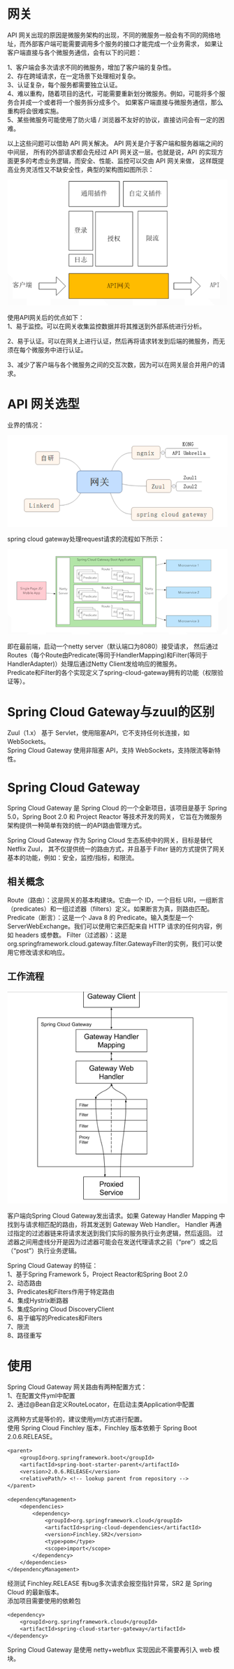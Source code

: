 # 网关
API 网关出现的原因是微服务架构的出现，不同的微服务一般会有不同的网络地址，而外部客户端可能需要调用多个服务的接口才能完成一个业务需求，
如果让客户端直接与各个微服务通信，会有以下的问题：  

1、客户端会多次请求不同的微服务，增加了客户端的复杂性。  
2、存在跨域请求，在一定场景下处理相对复杂。  
3、认证复杂，每个服务都需要独立认证。  
4、难以重构，随着项目的迭代，可能需要重新划分微服务。例如，可能将多个服务合并成一个或者将一个服务拆分成多个。
如果客户端直接与微服务通信，那么重构将会很难实施。    
5、某些微服务可能使用了防火墙 / 浏览器不友好的协议，直接访问会有一定的困难。  

以上这些问题可以借助 API 网关解决。 API 网关是介于客户端和服务器端之间的中间层，
所有的外部请求都会先经过 API 网关这一层。也就是说，API 的实现方面更多的考虑业务逻辑，而安全、性能、监控可以交由 API 网关来做，
这样既提高业务灵活性又不缺安全性，典型的架构图如图所示：   

![服务网关](pictures/p1.png) 
 
使用API网关后的优点如下：  
1、易于监控。可以在网关收集监控数据并将其推送到外部系统进行分析。  

2、易于认证。可以在网关上进行认证，然后再将请求转发到后端的微服务，而无须在每个微服务中进行认证。  

3、减少了客户端与各个微服务之间的交互次数，因为可以在网关层合并用户的请求。  

# API 网关选型
业界的情况：  
 
![服务网关](pictures/p2.png)   

spring cloud gateway处理request请求的流程如下所示：  

![服务网关](pictures/p3.png) 

即在最前端，启动一个netty server（默认端口为8080）接受请求，
然后通过Routes（每个Route由Predicate(等同于HandlerMapping)和Filter(等同于HandlerAdapter)）处理后通过Netty Client发给响应的微服务。  
Predicate和Filter的各个实现定义了spring-cloud-gateway拥有的功能（权限验证等）。  

# Spring Cloud Gateway与zuul的区别
Zuul（1.x） 基于 Servlet，使用阻塞API，它不支持任何长连接，如 WebSockets。  
Spring Cloud Gateway 使用非阻塞 API，支持 WebSockets，支持限流等新特性。   

# Spring Cloud Gateway
Spring Cloud Gateway 是 Spring Cloud 的一个全新项目，该项目是基于 Spring 5.0，Spring Boot 2.0 和 Project Reactor 等技术开发的网关，
它旨在为微服务架构提供一种简单有效的统一的API路由管理方式。   

Spring Cloud Gateway 作为 Spring Cloud 生态系统中的网关，目标是替代 Netflix Zuul，
其不仅提供统一的路由方式，并且基于 Filter 链的方式提供了网关基本的功能，例如：安全，监控/指标，和限流。  

## 相关概念
Route（路由）：这是网关的基本构建块。它由一个 ID，一个目标 URI，一组断言（predicates）和一组过滤器（filters）定义。如果断言为真，则路由匹配。  
Predicate（断言）：这是一个 Java 8 的 Predicate。输入类型是一个 ServerWebExchange。我们可以使用它来匹配来自 HTTP 请求的任何内容，例如 headers 或参数。 
Filter（过滤器）：这是org.springframework.cloud.gateway.filter.GatewayFilter的实例，我们可以使用它修改请求和响应。  

## 工作流程

![服务网关](pictures/p4.png)   

客户端向Spring Cloud Gateway发出请求。如果 Gateway Handler Mapping 中找到与请求相匹配的路由，将其发送到 Gateway Web Handler。
Handler 再通过指定的过滤器链来将请求发送到我们实际的服务执行业务逻辑，然后返回。 
过滤器之间用虚线分开是因为过滤器可能会在发送代理请求之前（“pre”）或之后（“post”）执行业务逻辑。  

Spring Cloud Gateway 的特征：  
1、基于Spring Framework 5，Project Reactor和Spring Boot 2.0  
2、动态路由  
3、Predicates和Filters作用于特定路由  
4、集成Hystrix断路器  
5、集成Spring Cloud DiscoveryClient  
6、易于编写的Predicates和Filters  
7、限流  
8、路径重写  

# 使用
Spring Cloud Gateway 网关路由有两种配置方式：    
1、在配置文件yml中配置  
2、通过@Bean自定义RouteLocator，在启动主类Application中配置    

这两种方式是等价的，建议使用yml方式进行配置。  
使用 Spring Cloud Finchley 版本，Finchley 版本依赖于 Spring Boot 2.0.6.RELEASE。
```    
<parent>
	<groupId>org.springframework.boot</groupId>
	<artifactId>spring-boot-starter-parent</artifactId>
	<version>2.0.6.RELEASE</version>
	<relativePath/> <!-- lookup parent from repository -->
</parent>

<dependencyManagement>
	<dependencies>
		<dependency>
			<groupId>org.springframework.cloud</groupId>
			<artifactId>spring-cloud-dependencies</artifactId>
			<version>Finchley.SR2</version>
			<type>pom</type>
			<scope>import</scope>
		</dependency>
	</dependencies>
</dependencyManagement>
```
经测试 Finchley.RELEASE 有bug多次请求会报空指针异常，SR2 是 Spring Cloud 的最新版本。  
添加项目需要使用的依赖包    
```
<dependency>
	<groupId>org.springframework.cloud</groupId>
	<artifactId>spring-cloud-starter-gateway</artifactId>
</dependency>
```
Spring Cloud Gateway 是使用 netty+webflux 实现因此不需要再引入 web 模块。  










  

 


 




